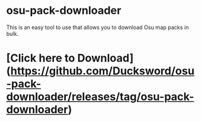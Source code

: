 # osu-pack-downloader
This is an easy tool to use that allows you to download Osu map packs in bulk.

# [Click here to Download] (https://github.com/Ducksword/osu-pack-downloader/releases/tag/osu-pack-downloader)
